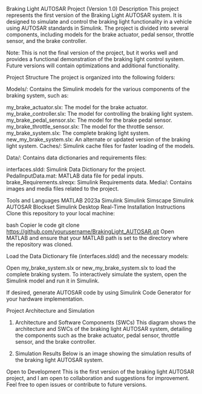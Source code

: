 Braking Light AUTOSAR Project (Version 1.0)
Description
This project represents the first version of the Braking Light AUTOSAR system. It is designed to simulate and control the braking light functionality in a vehicle using AUTOSAR standards in Simulink. The project is divided into several components, including models for the brake actuator, pedal sensor, throttle sensor, and the brake controller.

Note:
This is not the final version of the project, but it works well and provides a functional demonstration of the braking light control system. Future versions will contain optimizations and additional functionality.

Project Structure
The project is organized into the following folders:

Models/: Contains the Simulink models for the various components of the braking system, such as:

my_brake_actuator.slx: The model for the brake actuator.
my_brake_controller.slx: The model for controlling the braking light system.
my_brake_pedal_sensor.slx: The model for the brake pedal sensor.
my_brake_throttle_sensor.slx: The model for the throttle sensor.
my_brake_system.slx: The complete braking light system.
new_my_brake_system.slx: An alternate or updated version of the braking light system.
Caches/: Simulink cache files for faster loading of the models.

Data/: Contains data dictionaries and requirements files:

interfaces.sldd: Simulink Data Dictionary for the project.
PedalInputData.mat: MATLAB data file for pedal inputs.
brake_Requirements.slreqx: Simulink Requirements data.
Media/: Contains images and media files related to the project.

Tools and Languages
MATLAB 2023a
Simulink
Simulink Simscape
Simulink AUTOSAR Blockset
Simulink Desktop Real-Time
Installation Instructions
Clone this repository to your local machine:

bash
Copier le code
git clone https://github.com/yourusername/BrakingLight_AUTOSAR.git
Open MATLAB and ensure that your MATLAB path is set to the directory where the repository was cloned.

Load the Data Dictionary file (interfaces.sldd) and the necessary models:

Open my_brake_system.slx or new_my_brake_system.slx to load the complete braking system.
To interactively simulate the system, open the Simulink model and run it in Simulink.

If desired, generate AUTOSAR code by using Simulink Code Generator for your hardware implementation.

Project Architecture and Simulation
1. Architecture and Software Components (SWCs)
This diagram shows the architecture and SWCs of the braking light AUTOSAR system, detailing the components such as the brake actuator, pedal sensor, throttle sensor, and the brake controller.


2. Simulation Results
Below is an image showing the simulation results of the braking light AUTOSAR system.


Open to Development
This is the first version of the braking light AUTOSAR project, and I am open to collaboration and suggestions for improvement. Feel free to open issues or contribute to future versions.

